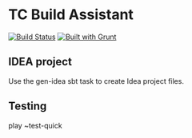TC Build Assistant
=====================================

[![Build Status](https://travis-ci.org/vfarcic/TechnologyConversationsBdd.png?branch=master)](https://travis-ci.org/vfarcic/TechnologyConversationsBdd)
[![Built with Grunt](https://cdn.gruntjs.com/builtwith.png)](http://gruntjs.com/)

IDEA project
----------------------------

Use the gen-idea sbt task to create Idea project files.

Testing
-------

play ~test-quick